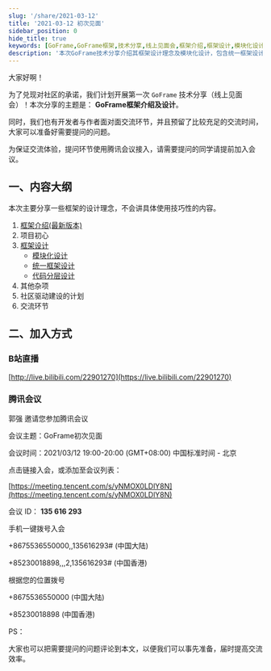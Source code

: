 ```yaml
---
slug: '/share/2021-03-12'
title: '2021-03-12 初次见面'
sidebar_position: 0
hide_title: true
keywords: [GoFrame,GoFrame框架,技术分享,线上见面会,框架介绍,框架设计,模块化设计,统一框架设计,代码分层设计,社区驱动建设]
description: '本次GoFrame技术分享介绍其框架设计理念及模块化设计，包含统一框架设计和代码分层设计等，不涉及具体技巧。活动有开发者与作者交流环节并使用腾讯会议接入，欢迎大家准备问题并加入交流。'
---
```


大家好啊！

为了兑现对社区的承诺，我们计划开展第一次 `GoFrame` 技术分享（线上见面会）！本次分享的主题是： **GoFrame框架介绍及设计**。

同时，我们也有开发者与作者面对面交流环节，并且预留了比较充足的交流时间，大家可以准备好需要提问的问题。

为保证交流体验，提问环节使用腾讯会议接入，请需要提问的同学请提前加入会议。

## 一、内容大纲

本次主要分享一些框架的设计理念，不会讲具体使用技巧性的内容。

1. [框架介绍(最新版本)](https://goframe.org)
2. 项目初心
3. [框架设计](../../../docs/框架设计/框架设计.md)
   - [模块化设计](../../../docs/框架设计/模块化设计.md)
   - [统一框架设计](../../../docs/框架设计/统一框架设计.md)
   - [代码分层设计](../../../docs/框架设计/工程开发设计/代码分层设计.md)
4. 其他杂项
5. 社区驱动建设的计划
6. 交流环节

## 二、加入方式

### B站直播

[http://live.bilibili.com/22901270](https://live.bilibili.com/22901270)

### 腾讯会议

郭强 邀请您参加腾讯会议

会议主题：GoFrame初次见面

会议时间：2021/03/12 19:00-20:00 (GMT+08:00) 中国标准时间 - 北京

点击链接入会，或添加至会议列表：

[https://meeting.tencent.com/s/yNMOX0LDlY8N](https://meeting.tencent.com/s/yNMOX0LDlY8N)

会议 ID： **135 616 293**

手机一键拨号入会

+8675536550000,,135616293# (中国大陆)

+85230018898,,,2,135616293# (中国香港)

根据您的位置拨号

+8675536550000 (中国大陆)

+85230018898 (中国香港)

PS：

大家也可以把需要提问的问题评论到本文，以便我们可以事先准备，届时提高交流效率。